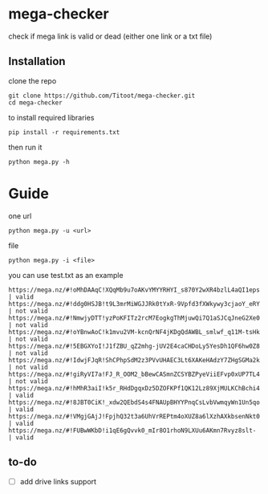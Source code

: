 
# mega-checker
check if mega link is valid or dead (either one link or a txt file)


## Installation
clone the repo
```
git clone https://github.com/Titoot/mega-checker.git
cd mega-checker
```
to install required libraries
```
pip install -r requirements.txt
```

then run it
```
python mega.py -h
```
# Guide

one url
```
python mega.py -u <url>
```
file
```
python mega.py -i <file>
```

you can use test.txt as an example

```
https://mega.nz/#!oMhDAAqC!XQqMb9u7oAKvYMYYRHYI_s870Y2wXR4bzlL4aQI1eps | valid
https://mega.nz/#!ddg0HSJB!t9L3mrMiWGJJRk0tYxR-9Vpfd3fXWkywy3cjaoY_eRY | not valid
https://mega.nz/#!NmwjyDTT!yzPoKFITz2rcM7EogkgThMjuwQi7Q1aSJCqJneG2Xe0 | not valid
https://mega.nz/#!oYBnwAoC!k1mvu2VM-kcnQrNF4jKDgQdAWBL_smlwf_q11M-tsHk | not valid
https://mega.nz/#!5EBGXYoI!J1fZBU_qZ2mhg-jUV2E4caCHDoLy5YesDh1QF6hw0Z8 | not valid
https://mega.nz/#!IdwjFJqR!ShCPhpSdM2z3PVvUHAEC3Lt6XAKeHAdzY7ZHgSGMa2k | not valid
https://mega.nz/#!giRyVI7a!FJ_R_OOM2_bBewCASmnZCSYBZPyeViiEFvp0xUP7TL4 | not valid
https://mega.nz/#!hMhR3aiI!k5r_RHdDgqxDz5DZOFKPf1QK12Lz89XjMULKChBchi4 | valid
https://mega.nz/#!8JBT0CiK!_xdw2QEbdS4s4FNAUpBHYYPnqCsLvbVwmqyWn1Un5qo | valid
https://mega.nz/#!VMgjGAjJ!FpjhQ32t3a6UhVrREPtm4oXUZ8a6lXzhAXkbsenNkt0 | valid
https://mega.nz/#!FUBwWKbD!i1qE6gQvvk0_mIr8O1rhoN9LXUu6AKmn7Rvyz8slt- | valid
```

## to-do

- [ ] add drive links support



<!--- CRINGE
#### donate if you liked what i do :)
#### bitcoin:
#### bc1q773tfvtmuefey2rc2smh98m6xtcuza29xfgfyw
#### ETH:
#### 0xf09B18434F441E49fc90BE141b2Ba3877c1C1b2d
#### you don't have to --->
